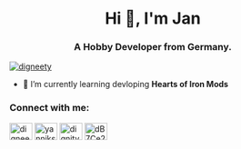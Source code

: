 <h1 align="center">Hi 👋, I'm Jan</h1>
<h3 align="center">A Hobby Developer from Germany.</h3>

<p align="left"> <a href="https://twitter.com/digneety" target="blank"><img src="https://img.shields.io/twitter/follow/digneety?logo=twitter&style=for-the-badge" alt="digneety" /></a> </p>

- 🌱 I’m currently learning devloping **Hearts of Iron Mods**

<h3 align="left">Connect with me:</h3>
<p align="left">
<a href="https://twitter.com/digneety" target="blank"><img align="center" src="https://raw.githubusercontent.com/rahuldkjain/github-profile-readme-generator/master/src/images/icons/Social/twitter.svg" alt="digneety" height="30" width="40" /></a>
<a href="https://instagram.com/yanniks_klimaanlage" target="blank"><img align="center" src="https://raw.githubusercontent.com/rahuldkjain/github-profile-readme-generator/master/src/images/icons/Social/instagram.svg" alt="yanniks_klimaanlage" height="30" width="40" /></a>
<a href="https://www.youtube.com/c/dignity" target="blank"><img align="center" src="https://raw.githubusercontent.com/rahuldkjain/github-profile-readme-generator/master/src/images/icons/Social/youtube.svg" alt="dignity" height="30" width="40" /></a>
<a href="https://discord.gg/dB7Ce2mCgv" target="blank"><img align="center" src="https://raw.githubusercontent.com/rahuldkjain/github-profile-readme-generator/master/src/images/icons/Social/discord.svg" alt="dB7Ce2mCgv" height="30" width="40" /></a>
</p>
